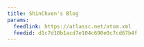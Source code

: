 ```yaml
---
title: ShinChven's Blog
params:
  feedlink: https://atlassc.net/atom.xml
  feedid: d1c7d10b1acd7e104c690e0c7cd67b4f
---
```

